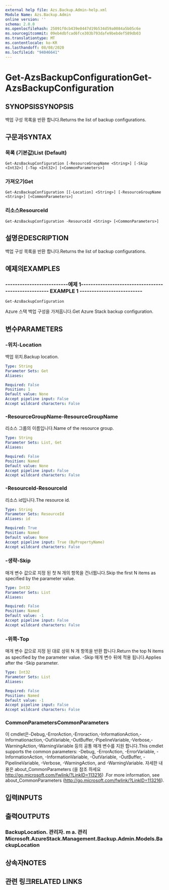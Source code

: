 ```yaml
---
external help file: Azs.Backup.Admin-help.xml
Module Name: Azs.Backup.Admin
online version: ''
schema: 2.0.0
ms.openlocfilehash: 25091f0cb439e0447d19b534d59a0084a5b05c6e
ms.sourcegitcommit: 09eb4dbfcad6fce303b793dafe9bebdef589db03
ms.translationtype: MT
ms.contentlocale: ko-KR
ms.lasthandoff: 08/08/2020
ms.locfileid: "94046641"
---
```

# <span data-ttu-id="9a5e5-101">Get-AzsBackupConfiguration</span><span class="sxs-lookup"><span data-stu-id="9a5e5-101">Get-AzsBackupConfiguration</span></span>

## <span data-ttu-id="9a5e5-102">SYNOPSIS</span><span class="sxs-lookup"><span data-stu-id="9a5e5-102">SYNOPSIS</span></span>
<span data-ttu-id="9a5e5-103">백업 구성 목록을 반환 합니다.</span><span class="sxs-lookup"><span data-stu-id="9a5e5-103">Returns the list of backup configurations.</span></span>

## <span data-ttu-id="9a5e5-104">구문과</span><span class="sxs-lookup"><span data-stu-id="9a5e5-104">SYNTAX</span></span>

### <span data-ttu-id="9a5e5-105">목록 (기본값)</span><span class="sxs-lookup"><span data-stu-id="9a5e5-105">List (Default)</span></span>
```
Get-AzsBackupConfiguration [-ResourceGroupName <String>] [-Skip <Int32>] [-Top <Int32>] [<CommonParameters>]
```

### <span data-ttu-id="9a5e5-106">가져오기</span><span class="sxs-lookup"><span data-stu-id="9a5e5-106">Get</span></span>
```
Get-AzsBackupConfiguration [[-Location] <String>] [-ResourceGroupName <String>] [<CommonParameters>]
```

### <span data-ttu-id="9a5e5-107">리소스</span><span class="sxs-lookup"><span data-stu-id="9a5e5-107">ResourceId</span></span>
```
Get-AzsBackupConfiguration -ResourceId <String> [<CommonParameters>]
```

## <span data-ttu-id="9a5e5-108">설명은</span><span class="sxs-lookup"><span data-stu-id="9a5e5-108">DESCRIPTION</span></span>
<span data-ttu-id="9a5e5-109">백업 구성 목록을 반환 합니다.</span><span class="sxs-lookup"><span data-stu-id="9a5e5-109">Returns the list of backup configurations.</span></span>

## <span data-ttu-id="9a5e5-110">예제의</span><span class="sxs-lookup"><span data-stu-id="9a5e5-110">EXAMPLES</span></span>

### <span data-ttu-id="9a5e5-111">--------------------------예제 1--------------------------</span><span class="sxs-lookup"><span data-stu-id="9a5e5-111">-------------------------- EXAMPLE 1 --------------------------</span></span>
```
Get-AzsBackupConfiguration
```

<span data-ttu-id="9a5e5-112">Azure 스택 백업 구성을 가져옵니다.</span><span class="sxs-lookup"><span data-stu-id="9a5e5-112">Get Azure Stack backup configuration.</span></span>

## <span data-ttu-id="9a5e5-113">변수</span><span class="sxs-lookup"><span data-stu-id="9a5e5-113">PARAMETERS</span></span>

### <span data-ttu-id="9a5e5-114">-위치</span><span class="sxs-lookup"><span data-stu-id="9a5e5-114">-Location</span></span>
<span data-ttu-id="9a5e5-115">백업 위치.</span><span class="sxs-lookup"><span data-stu-id="9a5e5-115">Backup location.</span></span>

```yaml
Type: String
Parameter Sets: Get
Aliases: 

Required: False
Position: 1
Default value: None
Accept pipeline input: False
Accept wildcard characters: False
```

### <span data-ttu-id="9a5e5-116">-ResourceGroupName</span><span class="sxs-lookup"><span data-stu-id="9a5e5-116">-ResourceGroupName</span></span>
<span data-ttu-id="9a5e5-117">리소스 그룹의 이름입니다.</span><span class="sxs-lookup"><span data-stu-id="9a5e5-117">Name of the resource group.</span></span>

```yaml
Type: String
Parameter Sets: List, Get
Aliases: 

Required: False
Position: Named
Default value: None
Accept pipeline input: False
Accept wildcard characters: False
```

### <span data-ttu-id="9a5e5-118">-ResourceId</span><span class="sxs-lookup"><span data-stu-id="9a5e5-118">-ResourceId</span></span>
<span data-ttu-id="9a5e5-119">리소스 id입니다.</span><span class="sxs-lookup"><span data-stu-id="9a5e5-119">The resource id.</span></span>

```yaml
Type: String
Parameter Sets: ResourceId
Aliases: id

Required: True
Position: Named
Default value: None
Accept pipeline input: True (ByPropertyName)
Accept wildcard characters: False
```

### <span data-ttu-id="9a5e5-120">-생략</span><span class="sxs-lookup"><span data-stu-id="9a5e5-120">-Skip</span></span>
<span data-ttu-id="9a5e5-121">매개 변수 값으로 지정 된 첫 N 개의 항목을 건너뜁니다.</span><span class="sxs-lookup"><span data-stu-id="9a5e5-121">Skip the first N items as specified by the parameter value.</span></span>

```yaml
Type: Int32
Parameter Sets: List
Aliases: 

Required: False
Position: Named
Default value: -1
Accept pipeline input: False
Accept wildcard characters: False
```

### <span data-ttu-id="9a5e5-122">-위쪽</span><span class="sxs-lookup"><span data-stu-id="9a5e5-122">-Top</span></span>
<span data-ttu-id="9a5e5-123">매개 변수 값으로 지정 된 대로 상위 N 개 항목을 반환 합니다.</span><span class="sxs-lookup"><span data-stu-id="9a5e5-123">Return the top N items as specified by the parameter value.</span></span>
<span data-ttu-id="9a5e5-124">-Skip 매개 변수 뒤에 적용 됩니다.</span><span class="sxs-lookup"><span data-stu-id="9a5e5-124">Applies after the -Skip parameter.</span></span>

```yaml
Type: Int32
Parameter Sets: List
Aliases: 

Required: False
Position: Named
Default value: -1
Accept pipeline input: False
Accept wildcard characters: False
```

### <span data-ttu-id="9a5e5-125">CommonParameters</span><span class="sxs-lookup"><span data-stu-id="9a5e5-125">CommonParameters</span></span>
<span data-ttu-id="9a5e5-126">이 cmdlet은-Debug,-ErrorAction,-Erroraction,-InformationAction,-Informationaction,-OutVariable,-OutBuffer,-PipelineVariable,-Verbose,-WarningAction,-WarningVariable 등의 공통 매개 변수를 지원 합니다.</span><span class="sxs-lookup"><span data-stu-id="9a5e5-126">This cmdlet supports the common parameters: -Debug, -ErrorAction, -ErrorVariable, -InformationAction, -InformationVariable, -OutVariable, -OutBuffer, -PipelineVariable, -Verbose, -WarningAction, and -WarningVariable.</span></span> <span data-ttu-id="9a5e5-127">자세한 내용은 about_CommonParameters (을 참조 하세요 http://go.microsoft.com/fwlink/?LinkID=113216) .</span><span class="sxs-lookup"><span data-stu-id="9a5e5-127">For more information, see about_CommonParameters (http://go.microsoft.com/fwlink/?LinkID=113216).</span></span>

## <span data-ttu-id="9a5e5-128">입력</span><span class="sxs-lookup"><span data-stu-id="9a5e5-128">INPUTS</span></span>

## <span data-ttu-id="9a5e5-129">출력</span><span class="sxs-lookup"><span data-stu-id="9a5e5-129">OUTPUTS</span></span>

### <span data-ttu-id="9a5e5-130">BackupLocation. 관리자. m a. 관리</span><span class="sxs-lookup"><span data-stu-id="9a5e5-130">Microsoft.AzureStack.Management.Backup.Admin.Models.BackupLocation</span></span>

## <span data-ttu-id="9a5e5-131">상속자</span><span class="sxs-lookup"><span data-stu-id="9a5e5-131">NOTES</span></span>

## <span data-ttu-id="9a5e5-132">관련 링크</span><span class="sxs-lookup"><span data-stu-id="9a5e5-132">RELATED LINKS</span></span>

